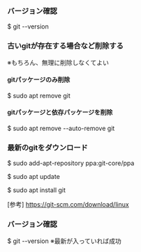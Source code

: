 ### バージョン確認
$ git --version

### 古いgitが存在する場合など削除する
※もちろん、無理に削除しなくてよい
#### gitパッケージのみ削除
$ sudo apt remove git

#### gitパッケージと依存パッケージを削除
$ sudo apt remove --auto-remove git

### 最新のgitをダウンロード
$ sudo add-apt-repository ppa:git-core/ppa

$ sudo apt update

$ sudo apt install git

[参考]
https://git-scm.com/download/linux

### バージョン確認
$ git --version
※最新が入っていれば成功
